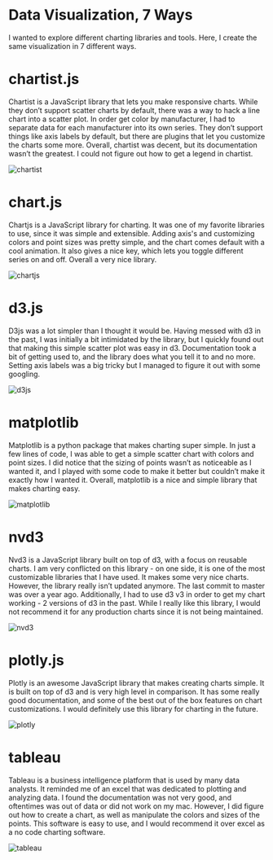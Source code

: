 Data Visualization, 7 Ways  
===
I wanted to explore different charting libraries and tools. Here, I create the same visualization in 7 different ways.

# chartist.js

Chartist is a JavaScript library that lets you make responsive charts. While they don’t support scatter charts by default, there was a way to hack a line chart into a scatter plot. In order get color by manufacturer, I had to separate data for each manufacturer into its own series. They don’t support things like axis labels by default, but there are plugins that let you customize the charts some more. Overall, chartist was decent, but its documentation wasn’t the greatest. I could not figure out how to get a legend in chartist.

![chartist](img/chartist.png)

# chart.js

Chartjs is a JavaScript library for charting. It was one of my favorite libraries to use, since it was simple and extensible. Adding axis's and customizing colors and point sizes was pretty simple, and the chart comes default with a cool animation. It also gives a nice key, which lets you toggle different series on and off. Overall a very nice library.

![chartjs](img/chartjs.png)

# d3.js

D3js was a lot simpler than I thought it would be. Having messed with d3 in the past, I was initially a bit intimidated by the library, but I quickly found out that making this simple scatter plot was easy in d3. Documentation took a bit of getting used to, and the library does what you tell it to and no more. Setting axis labels was a big tricky but I managed to figure it out with some googling.

![d3js](img/d3js.png)

# matplotlib

Matplotlib is a python package that makes charting super simple. In just a few lines of code, I was able to get a simple scatter chart with colors and point sizes. I did notice that the sizing of points wasn’t as noticeable as I wanted it, and I played with some code to make it better but couldn’t make it exactly how I wanted it. Overall, matplotlib is a nice and simple library that makes charting easy.

![matplotlib](img/matplotlib.png)

# nvd3

Nvd3 is a JavaScript library built on top of d3, with a focus on reusable charts. I am very conflicted on this library - on one side, it is one of the most customizable libraries that I have used. It makes some very nice charts. However, the library really isn’t updated anymore. The last commit to master was over a year ago. Additionally, I had to use d3 v3 in order to get my chart working - 2 versions of d3 in the past. While I really like this library, I would not recommend it for any production charts since it is not being maintained.

![nvd3](img/nvd3.png)

# plotly.js

Plotly is an awesome JavaScript library that makes creating charts simple. It is built on top of d3 and is very high level in comparison. It has some really good documentation, and some of the best out of the box features on chart customizations. I would definitely use this library for charting in the future.

![plotly](img/plotly.png)

# tableau

Tableau is a business intelligence platform that is used by many data analysts. It reminded me of an excel that was dedicated to plotting and analyzing data. I found the documentation was not very good, and oftentimes was out of data or did not work on my mac. However, I did figure out how to create a chart, as well as manipulate the colors and sizes of the points. This software is easy to use, and I would recommend it over excel as a no code charting software.

![tableau](img/tableau.png)

